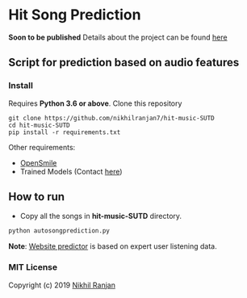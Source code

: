 # Hit Song Prediction
**Soon to be published** 
Details about the project can be found [here](https://nikhilranjan7.github.io/resume.pdf)

## Script for prediction based on audio features
### Install
Requires **Python 3.6 or above**.
Clone this repository
```
git clone https://github.com/nikhilranjan7/hit-music-SUTD
cd hit-music-SUTD
pip install -r requirements.txt 
```
Other requirements:
- [OpenSmile](https://github.com/naxingyu/opensmile/blob/master/INSTALL)
- Trained Models (Contact [here](https://nikhilranjan7.github.io/))
## How to run
- Copy all the songs in **hit-music-SUTD** directory.
```python
python autosongprediction.py
```
**Note**: [Website predictor](http://hitprediction.dorienherremans.com/) is based on expert user listening data.
### MIT License

Copyright (c) 2019 [Nikhil Ranjan](http://nikhilranjan7.github.io)
